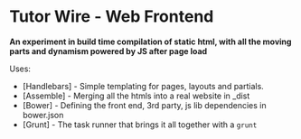 Tutor Wire - Web Frontend
=========================

**An experiment in build time compilation of static html, with all the moving parts and dynamism powered by JS after page load**

Uses:
- [Handlebars] - Simple templating for pages, layouts and partials.
- [Assemble] - Merging all the htmls into a real website in _dist 
- [Bower] - Defining the front end, 3rd party, js lib dependencies in bower.json
- [Grunt] - The task runner that brings it all together with a `grunt`

